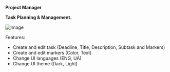 **Project Manager**

**Task Planning & Management.**

![Image](https://i.imgur.com/ygK55Lr.png)

Features:
- Create and edit task (Deadline, Title, Description, Subtask and Markers)
- Create and edit markers (Color, Text)
- Change UI languages (ENG, UA)
- Change UI theme (Dark, Light)
